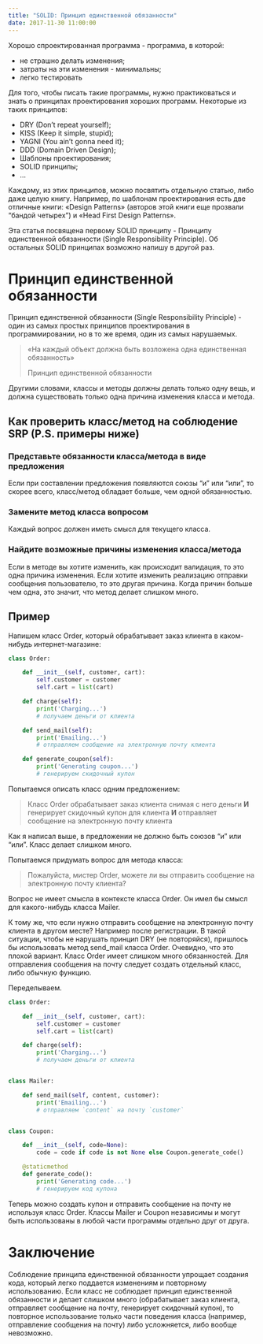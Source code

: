 ```yaml
---
title: "SOLID: Принцип единственной обязанности"
date: 2017-11-30 11:00:00
---
```


Хорошо спроектированная программа - программа, в которой:

- не страшно делать изменения;
- затраты на эти изменения - минимальны;
- легко тестировать

Для того, чтобы писать такие программы, нужно практиковаться и знать о принципах проектирования хороших программ. Некоторые из таких принципов:

- DRY (Don’t repeat yourself);
- KISS (Keep it simple, stupid);
- YAGNI (You ain’t gonna need it);
- DDD (Domain Driven Design);
- Шаблоны проектирования;
- SOLID принципы;
- …

Каждому, из этих принципов, можно посвятить отдельную статью, либо даже целую книгу. Например, по шаблонам проектирования есть две отличные книги: «Design Patterns» (авторов этой книги еще прозвали “бандой четырех”) и «Head First Design Patterns».

Эта статья посвящена первому SOLID принципу - Принципу единственной обязанности (Single Responsibility Principle). Об остальных SOLID принципах возможно напишу в другой раз.

# Принцип единственной обязанности

Принцип единственной обязанности (Single Responsibility Principle) - один из самых простых принципов проектирования в программировании, но в то же время, один из самых нарушаемых.

> «На каждый объект должна быть возложена одна единственная обязанность»
>
> Принцип единственной обязанности

Другими словами, классы и методы должны делать только одну вещь, и должна существовать только одна причина изменения класса и метода.

## Как проверить класс/метод на соблюдение SRP (P.S. примеры ниже)

### Представьте обязанности класса/метода в виде предложения
Если при составлении предложения появляются союзы “и” или “или”, то скорее всего, класс/метод обладает больше, чем одной обязанностью.

### Замените метод класса вопросом
Каждый вопрос должен иметь смысл для текущего класса.

### Найдите возможные причины изменения класса/метода
Если в методе вы хотите изменить, как происходит валидация, то это одна причина изменения. Если хотите изменить реализацию отправки сообщения пользователю, то это другая причина. Когда причин больше чем одна, это значит, что метод делает слишком много.

## Пример

Напишем класс Order, который обрабатывает заказ клиента в каком-нибудь интернет-магазине:

```python
class Order:

    def __init__(self, customer, cart):
        self.customer = customer
        self.cart = list(cart)

    def charge(self):
        print('Charging...')
        # получаем деньги от клиента

    def send_mail(self):
        print('Emailing...')
        # отправляем сообщение на электронную почту клиента

    def generate_coupon(self):
        print('Generating coupon...')
        # генерируем скидочный купон
```

Попытаемся описать класс одним предложением:

> Класс Order обрабатывает заказ клиента снимая с него деньги **И**
> генерирует скидочный купон для клиента **И**
> отправляет сообщение на электронную почту клиента

Как я написал выше, в предложении не должно быть союзов “и” или “или”. Класс делает слишком много.

Попытаемся придумать вопрос для метода класса:

> Пожалуйста, мистер Order, можете ли вы отправить сообщение на электронную почту клиента?

Вопрос не имеет смысла в контексте класса Order. Он имел бы смысл для какого-нибудь класса Mailer.

К тому же, что если нужно отправить сообщение на электронную почту клиента в другом месте? Например после регистрации. В такой ситуации, чтобы не нарушать принцип DRY (не повторяйся), пришлось бы использовать метод send_mail класса Order. Очевидно, что это плохой вариант. Класс Order имеет слишком много обязанностей. Для отправления сообщения на почту следует создать отдельный класс, либо обычную функцию.

Переделываем.

```python
class Order:

    def __init__(self, customer, cart):
        self.customer = customer
        self.cart = list(cart)

    def charge(self):
        print('Charging...')
        # получаем деньги от клиента


class Mailer:

    def send_mail(self, content, customer):
        print('Emailing...')
        # отправляем `content` на почту `customer`


class Coupon:

    def __init__(self, code=None):
        code = code if code is not None else Coupon.generate_code()

    @staticmethod
    def generate_code():
        print('Generating code...')
        # генерируем код купона
```

Теперь можно создать купон и отправить сообщение на почту не используя класс Order. Классы Mailer и Coupon независимы и могут быть использованы в любой части программы отдельно друг от друга.

# Заключение

Соблюдение принципа единственной обязанности упрощает создания кода, который легко поддается изменениям и повторному использованию. Если класс не соблюдает принцип единственной обязанности и делает слишком много (обрабатывает заказ клиента, отправляет сообщение на почту, генерирует скидочный купон), то повторное использование только части поведения класса (например, отправление сообщения на почту) либо усложняется, либо вообще невозможно.

